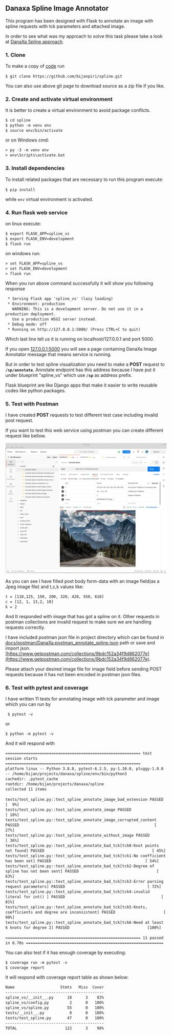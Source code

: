 ## Danaxa Spline Image Annotator

This program has been designed with Flask to annotate an image with spline requests with tck parameters and attached image.

In order to see what was my approach to solve this task please take a look at [DanaXa Spline approach](docs/approach.md).
### 1. Clone 

To make a copy of [code](https://github.com/bijanpiri/spline) run 

`$ git clone https://github.com/bijanpiri/spline.git`

You can also use above git page to download source as a zip file if you like.

### 2. Create and activate virtual environment

It is better to create a virtual environment to avoid package conflicts.

```
$ cd spline
$ python -m venv env
$ source env/bin/activate
```

or on Windows cmd:
```
> py -3 -m venv env
> env\Scripts\activate.bat

```
### 3. Install dependencies

To install related packages that are necessary to run this program execute:

`$ pip install`

while `env` virtual environment is activated.

### 4. Run flask web service

on linux execute:

```
$ export FLASK_APP=spline_vs
$ export FLASK_ENV=development
$ flask run
```

on windows run:

```
> set FLASK_APP=spline_vs
> set FLASK_ENV=development
> flask run
```


When you run above command successfully it will show you following response

```
 * Serving Flask app 'spline_vs' (lazy loading)
 * Environment: production
   WARNING: This is a development server. Do not use it in a production deployment.
   Use a production WSGI server instead.
 * Debug mode: off
 * Running on http://127.0.0.1:5000/ (Press CTRL+C to quit)
```
Which last line tell us it is running on localhost/127.0.0.1 and port 5000. 

If you open [127.0.0.1:5000](http://127.0.0.1:5000) you will see a page containing DanaXa Image Annotator message that means service is running.  

But in order to test spline visualization you need to make a **POST** request to __`/sp/annotate`__. Annotate endpoint has this address because I have put it under blueprint "spline_vs" which use __`/sp`__ as address prefix.

Flask blueprint are like Django apps that make it easier to write reusable codes like python packages.


### 5. Test with Postman

I have created **POST** requests to test different test case including invalid post request. 

If you want to test this web service using postman you can create different request like bellow.

![postman screenshot](docs/img/postman.png)

As you can see I have filled post body form-data with an image field(as a Jpeg image file) and t,c,k values like:
```
t = [110,125, 150, 200, 320, 420, 550, 610]
c = [12, 1, 13,2, 10]
k = 2
```

And It responded with image that has got a spline on it.
Other requests in postman collections are invalid request to make sure we are handling requests correctly.

I have included postman json file in project directory which can be found in [docs/postman/DanaXa.postman_annotate_spline.json](docs/postman/DanaXa.postman_annotate_spline.json) path 
or save and import json.
[https://www.getpostman.com/collections/9bdc152a34f9d862077e](https://www.getpostman.com/collections/9bdc152a34f9d862077e).

Please attach your desired image file for image field before sending POST requests because it has not been encoded in postman json files.

### 6. Test with pytest and coverage

I have written 11 tests for annotating image with tck parameter and image which you can run by

```
 $ pytest -v
```
or
```
$ python -m pytest -v
```
And it will respond with 

```
=========================================================== test session starts ===========================================================
platform linux -- Python 3.8.8, pytest-6.2.5, py-1.10.0, pluggy-1.0.0 -- /home/bijan/projects/danaxa/spline/env/bin/python3
cachedir: .pytest_cache
rootdir: /home/bijan/projects/danaxa/spline
collected 11 items                                                                                                                        

tests/test_spline.py::test_spline_annotate_image_bad_extension PASSED                                                               [  9%]
tests/test_spline.py::test_spline_annotate_image PASSED                                                                             [ 18%]
tests/test_spline.py::test_spline_annotate_image_corrupted_content PASSED                                                           [ 27%]
tests/test_spline.py::test_spline_annotate_without_image PASSED                                                                     [ 36%]
tests/test_spline.py::test_spline_annotate_bad_tck[tck0-Knot points not found] PASSED                                               [ 45%]
tests/test_spline.py::test_spline_annotate_bad_tck[tck1-No coefficient has been set] PASSED                                         [ 54%]
tests/test_spline.py::test_spline_annotate_bad_tck[tck2-Degree of spline has not been sent] PASSED                                  [ 63%]
tests/test_spline.py::test_spline_annotate_bad_tck[tck3-Error parsing request parameters] PASSED                                    [ 72%]
tests/test_spline.py::test_spline_annotate_bad_tck[tck4-invalid literal for int() ] PASSED                                          [ 81%]
tests/test_spline.py::test_spline_annotate_bad_tck[tck5-Knots, coefficients and degree are inconsistent] PASSED                     [ 90%]
tests/test_spline.py::test_spline_annotate_bad_tck[tck6-Need at least 6 knots for degree 2] PASSED                                  [100%]

=========================================================== 11 passed in 0.70s ============================================================

```

You can also test if it has enough coverage by executing:

```
$ coverage run -m pytest -v
$ coverage report
```
It will respond with coverage report table as shown below:

```
Name                    Stmts   Miss  Cover
-------------------------------------------
spline_vs/__init__.py      18      3    83%
spline_vs/config.py         2      0   100%
spline_vs/spline.py        55      0   100%
tests/__init__.py           0      0   100%
tests/test_spline.py       47      0   100%
-------------------------------------------
TOTAL                     122      3    98%

```

